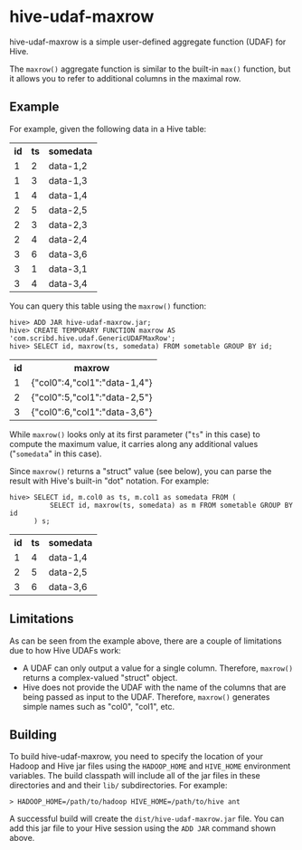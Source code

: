 hive-udaf-maxrow
================

hive-udaf-maxrow is a simple user-defined aggregate function (UDAF) for Hive.

The `maxrow()` aggregate function is similar to the built-in `max()` function,
but it allows you to refer to additional columns in the maximal row.

Example
-------

For example, given the following data in a Hive table:

<table>
<tr><th>id</th><th>ts</th><th>somedata</th></tr>
<tr><td>1</td><td>2</td><td>data-1,2</td></tr>
<tr><td>1</td><td>3</td><td>data-1,3</td></tr>
<tr><td>1</td><td>4</td><td>data-1,4</td></tr>
<tr><td>2</td><td>5</td><td>data-2,5</td></tr>
<tr><td>2</td><td>3</td><td>data-2,3</td></tr>
<tr><td>2</td><td>4</td><td>data-2,4</td></tr>
<tr><td>3</td><td>6</td><td>data-3,6</td></tr>
<tr><td>3</td><td>1</td><td>data-3,1</td></tr>
<tr><td>3</td><td>4</td><td>data-3,4</td></tr>
</table>

You can query this table using the `maxrow()` function:

    hive> ADD JAR hive-udaf-maxrow.jar;
    hive> CREATE TEMPORARY FUNCTION maxrow AS 'com.scribd.hive.udaf.GenericUDAFMaxRow';
    hive> SELECT id, maxrow(ts, somedata) FROM sometable GROUP BY id;

<table>
<tr><th>id</th><th>maxrow</th></tr>
<tr><td>1</td><td>{"col0":4,"col1":"data-1,4"}</td></tr>
<tr><td>2</td><td>{"col0":5,"col1":"data-2,5"}</td></tr>
<tr><td>3</td><td>{"col0":6,"col1":"data-3,6"}</td></tr>
</table>

While `maxrow()` looks only at its first parameter ("`ts`" in this case) to compute
the maximum value, it carries along any additional values ("`somedata`" in this
case).

Since `maxrow()` returns a "struct" value (see below), you can parse the result
with Hive's built-in "dot" notation.  For example:

    hive> SELECT id, m.col0 as ts, m.col1 as somedata FROM (
              SELECT id, maxrow(ts, somedata) as m FROM sometable GROUP BY id
          ) s;

<table>
<tr><th>id</th><th>ts</th><th>somedata</th></tr>
<tr><td>1</td><td>4</td><td>data-1,4</td></tr>
<tr><td>2</td><td>5</td><td>data-2,5</td></tr>
<tr><td>3</td><td>6</td><td>data-3,6</td></tr>
</table>

Limitations
-----------

As can be seen from the example above, there are a couple of limitations due to
how Hive UDAFs work:

* A UDAF can only output a value for a single column.  Therefore, `maxrow()`
  returns a complex-valued "struct" object.
* Hive does not provide the UDAF with the name of the columns that are being
  passed as input to the UDAF.  Therefore, `maxrow()` generates simple names
  such as "col0", "col1", etc.

Building
--------

To build hive-udaf-maxrow, you need to specify the location of your Hadoop and
Hive jar files using the `HADOOP_HOME` and `HIVE_HOME` environment variables.
The build classpath will include all of the jar files in these directories and
and their `lib/` subdirectories.  For example:

    > HADOOP_HOME=/path/to/hadoop HIVE_HOME=/path/to/hive ant

A successful build will create the `dist/hive-udaf-maxrow.jar` file.  You can
add this jar file to your Hive session using the `ADD JAR` command shown above.
